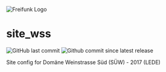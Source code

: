 ![Freifunk Logo](https://freifunk-suedwest.de/wp-content/themes/ffsw/images/logo_ws.png)<!-- .element height="50%" width="50%" -->

# site_wss

![GitHub last commit](https://img.shields.io/github/last-commit/ffsw/site_wss.svg?style=plastic)  ![Github commit since latest release](https://img.shields.io/github/commits-since/ffsw/site_wss/latest.svg?style=plastic)
 
	
Site config for Domäne Weinstrasse Süd (SÜW)  - 2017 (LEDE)
